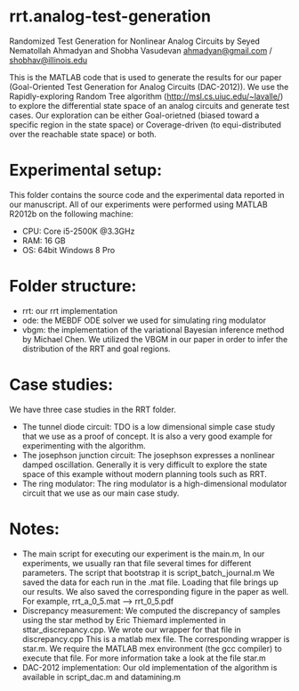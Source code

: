 rrt.analog-test-generation
==========================

Randomized Test Generation for Nonlinear Analog Circuits
by Seyed Nematollah Ahmadyan and Shobha Vasudevan
ahmadyan@gmail.com / shobhav@illinois.edu

This is the MATLAB code that is used to generate the results for our paper (Goal-Oriented Test Generation for Analog Circuits (DAC-2012)). We use the Rapidly-exploring Random Tree algorithm (http://msl.cs.uiuc.edu/~lavalle/) to explore the differential state space of an analog circuits and generate test cases. Our exploration can be either Goal-orietned (biased toward a specific region in the state space) or Coverage-driven (to equi-distributed over the reachable state space) or both. 

# Experimental setup: 
This folder contains the source code and the experimental data reported in our manuscript. All of our experiments were performed using MATLAB R2012b on the following machine:
* CPU: Core i5-2500K @3.3GHz
* RAM: 16 GB
* OS: 64bit Windows 8 Pro 

# Folder structure:
* rrt: our rrt implementation
* ode: the MEBDF ODE solver we used for simulating ring modulator
* vbgm: the implementation of the variational Bayesian inference method by Michael Chen. We utilized the VBGM in our paper in order to infer the distribution of the RRT and goal regions.


# Case studies:
We have three case studies in the RRT folder. 
* The tunnel diode circuit: TDO is a low dimensional simple case study that we use as a proof of concept. It is also a very good example for experimenting with the algorithm. 
* The josephson junction circuit: The josephson expresses a nonlinear damped oscillation. Generally it is very difficult to explore the state space of this example without modern planning tools such as RRT.
* The ring modulator: The ring modulator is a high-dimensional modulator circuit that we use as our main case study.

# Notes:
* The main script for executing our experiment is the main.m, In our experiments, we usually ran that file several times for different parameters. The script that bootstrap it is script_batch_journal.m We saved the data for each run in the .mat file. Loading that file brings up our results. We also saved the corresponding figure in the paper as well. For example, rrt_a_0_5.mat --> rrt_0_5.pdf
* Discrepancy measurement: We computed the discrepancy of samples using the star method by Eric Thiemard implemented in sttar_discrepancy.cpp. We wrote our wrapper for that file in discrepancy.cpp This is a matlab mex file. The corresponding wrapper is star.m. We require the MATLAB mex environment (the gcc compiler) to execute that file. For more information take a look at the file star.m
* DAC-2012 implementation: Our old implementation of the algorithm is available in script_dac.m and datamining.m

